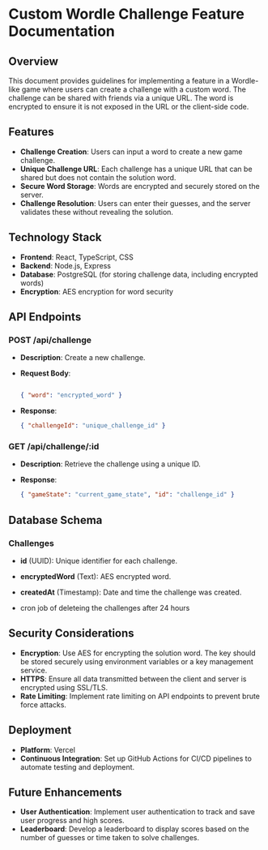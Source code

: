 # Custom Wordle Challenge Feature Documentation

## Overview

This document provides guidelines for implementing a feature in a Wordle-like game where users can create a challenge with a custom word. The challenge can be shared with friends via a unique URL. The word is encrypted to ensure it is not exposed in the URL or the client-side code.

## Features

- **Challenge Creation**: Users can input a word to create a new game challenge.
- **Unique Challenge URL**: Each challenge has a unique URL that can be shared but does not contain the solution word.
- **Secure Word Storage**: Words are encrypted and securely stored on the server.
- **Challenge Resolution**: Users can enter their guesses, and the server validates these without revealing the solution.

## Technology Stack

- **Frontend**: React, TypeScript, CSS
- **Backend**: Node.js, Express
- **Database**: PostgreSQL (for storing challenge data, including encrypted words)
- **Encryption**: AES encryption for word security

## API Endpoints

### POST /api/challenge

- **Description**: Create a new challenge.
- **Request Body**:
  
  ```json

  { "word": "encrypted_word" }
  ```

- **Response**:
  
  ```json
  { "challengeId": "unique_challenge_id" }
  ```

### GET /api/challenge/:id

- **Description**: Retrieve the challenge using a unique ID.
- **Response**:

  ```json
  { "gameState": "current_game_state", "id": "challenge_id" }
  ```

## Database Schema

### Challenges

- **id** (UUID): Unique identifier for each challenge.
- **encryptedWord** (Text): AES encrypted word.
- **createdAt** (Timestamp): Date and time the challenge was created.

- cron job of deleteing the challenges after 24 hours

## Security Considerations

- **Encryption**: Use AES for encrypting the solution word. The key should be stored securely using environment variables or a key management service.
- **HTTPS**: Ensure all data transmitted between the client and server is encrypted using SSL/TLS.
- **Rate Limiting**: Implement rate limiting on API endpoints to prevent brute force attacks.

## Deployment

- **Platform**: Vercel
- **Continuous Integration**: Set up GitHub Actions for CI/CD pipelines to automate testing and deployment.

## Future Enhancements

- **User Authentication**: Implement user authentication to track and save user progress and high scores.
- **Leaderboard**: Develop a leaderboard to display scores based on the number of guesses or time taken to solve challenges.
  